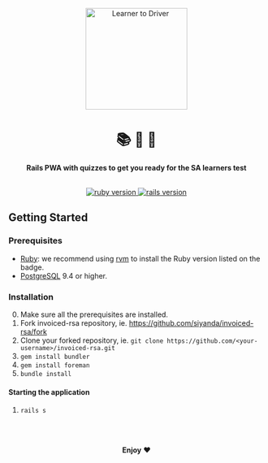 <div align="center">
  <br>
  <img
    alt="Learner to Driver"
    src="https://typographics.co.za/svg/logos/learnertodriver.svg"
    width=200px
  />
  <br/>
  <h1>📚 📝 🚗</h1>
  <strong>Rails PWA with quizzes to get you ready for the SA learners test</strong>
</div>
<br/>
<p align="center">
  <a href="https://www.ruby-lang.org/en/">
    <img src="https://img.shields.io/badge/Ruby-v2.6.3-green.svg" alt="ruby version"/>
  </a>
  <a href="http://rubyonrails.org/">
    <img src="https://img.shields.io/badge/Rails-v5.1.5-brightgreen.svg" alt="rails version"/>
  </a>

## Getting Started

### Prerequisites

* [Ruby](https://www.ruby-lang.org/en/): we recommend using [rvm](https://rvm.io/) to install the Ruby version listed on the badge.
* [PostgreSQL](https://www.postgresql.org/) 9.4 or higher.

### Installation

0.  Make sure all the prerequisites are installed.
1.  Fork invoiced-rsa repository, ie. https://github.com/siyanda/invoiced-rsa/fork
1.  Clone your forked repository, ie. `git clone https://github.com/<your-username>/invoiced-rsa.git`
1.  `gem install bundler`
1.  `gem install foreman`
1.  `bundle install`

#### Starting the application

1.  `rails s`

<br/>

<p align="center">
  <br/>
  <strong>Enjoy</strong> ❤️
</p>
